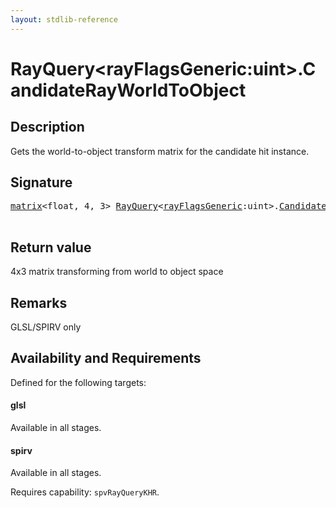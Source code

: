 ```yaml
---
layout: stdlib-reference
---
```


# RayQuery\<rayFlagsGeneric:uint\>\.CandidateRayWorldToObject

## Description

Gets the world-to-object transform matrix for the candidate hit instance.



## Signature 

<pre>
<a href="../types/matrix/index.html" class="code_type">matrix</a>&lt;<span class="code_keyword">float</span>, 4, 3&gt; <a href="../types/rayquery-03/index.html" class="code_type">RayQuery</a>&lt;<a href="../types/rayquery-03/index.html#decl-rayFlagsGeneric" class="code_var">rayFlagsGeneric</a>:<span class="code_keyword">uint</span>&gt;.<a href="candidaterayworldtoobject-09chj.html">CandidateRayWorldToObject</a>();

</pre>

## Return value
4x3 matrix transforming from world to object space

## Remarks
GLSL/SPIRV only


## Availability and Requirements

Defined for the following targets:

#### glsl
Available in all stages.

#### spirv
Available in all stages.

Requires capability: `spvRayQueryKHR`.


